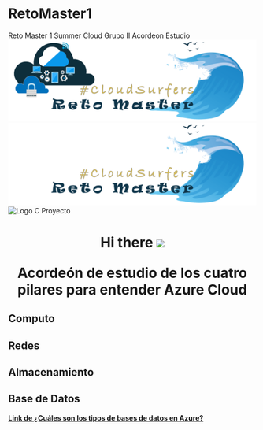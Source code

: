 # RetoMaster1
Reto Master 1 Summer Cloud Grupo II Acordeon Estudio
![Logo A Proyecto](/imagenes/top_cloud1.png)
![Logo B Proyecto](/imagenes/top_cloud2.png)
![Logo C Proyecto](/imagenes/nube_surfers.gif)

<h1 align="center">Hi there <img src="https://github.com/sudnyeshtalekar/sudnyeshtalekar/blob/master/Assets/Hi.gif" width="40px">
  
  
Acordeón de estudio de los cuatro pilares para entender Azure Cloud 

## Computo

## Redes

## Almacenamiento 

## Base de Datos

  **[Link de ¿Cuáles son los tipos de bases de datos en Azure?](https://www.youtube.com/watch?v=RrFIY4zDXZY)**
